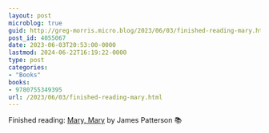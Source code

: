 ```yaml
---
layout: post
microblog: true
guid: http://greg-morris.micro.blog/2023/06/03/finished-reading-mary.html
post_id: 4055067
date: 2023-06-03T20:53:00-0000
lastmod: 2024-06-22T16:19:22-0000
type: post
categories:
- "Books"
books:
- 9780755349395
url: /2023/06/03/finished-reading-mary.html
---
```

Finished reading: [Mary, Mary](https://micro.blog/books/9780755349395) by James Patterson 📚
